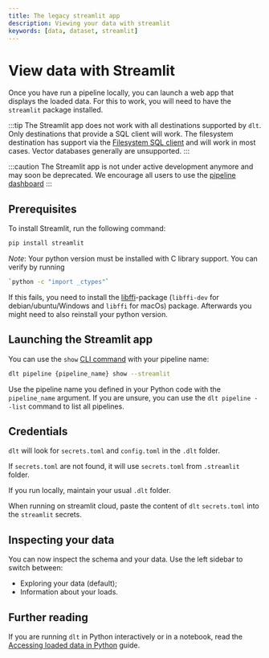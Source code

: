 ```yaml
---
title: The legacy streamlit app
description: Viewing your data with streamlit
keywords: [data, dataset, streamlit]
---
```


# View data with Streamlit

Once you have run a pipeline locally, you can launch a web app that displays the loaded data. For this to work, you will need to have the `streamlit` package installed.

:::tip
The Streamlit app does not work with all destinations supported by `dlt`. Only destinations that provide a SQL client will work. The filesystem destination has support via the [Filesystem SQL client](./sql-client#the-filesystem-sql-client) and will work in most cases. Vector databases generally are unsupported.
:::

:::caution
The Streamlit app is not under active development anymore and may soon be deprecated. We encourage all users to use the [pipeline dashboard](./dashboard.md)
:::

## Prerequisites

To install Streamlit, run the following command:

```sh
pip install streamlit
```

*Note*: Your python version must be installed with C library support. You can verify by running
```sh
`python -c "import _ctypes"`
```
If this fails, you need to install the [libffi](https://sourceware.org/libffi/)-package
(`libffi-dev` for debian/ubuntu/Windows and `libffi` for macOs) package.
Afterwards you might need to also reinstall your python version.


## Launching the Streamlit app

You can use the `show` [CLI command](../../reference/command-line-interface.md#dlt-pipeline-show)
with your pipeline name:

```sh
dlt pipeline {pipeline_name} show --streamlit
```

Use the pipeline name you defined in your Python code with the `pipeline_name` argument. If you are unsure, you can use the `dlt pipeline --list` command to list all pipelines.

## Credentials

`dlt` will look for `secrets.toml` and `config.toml` in the `.dlt` folder.

If `secrets.toml` are not found, it will use
`secrets.toml` from `.streamlit` folder.

If you run locally, maintain your usual `.dlt` folder.

When running on streamlit cloud, paste the content of `dlt`
`secrets.toml` into the `streamlit` secrets.

## Inspecting your data

You can now inspect the schema and your data. Use the left sidebar to switch between:

* Exploring your data (default);
* Information about your loads.


## Further reading

If you are running `dlt` in Python interactively or in a notebook, read the [Accessing loaded data in Python](./dataset.md) guide.

